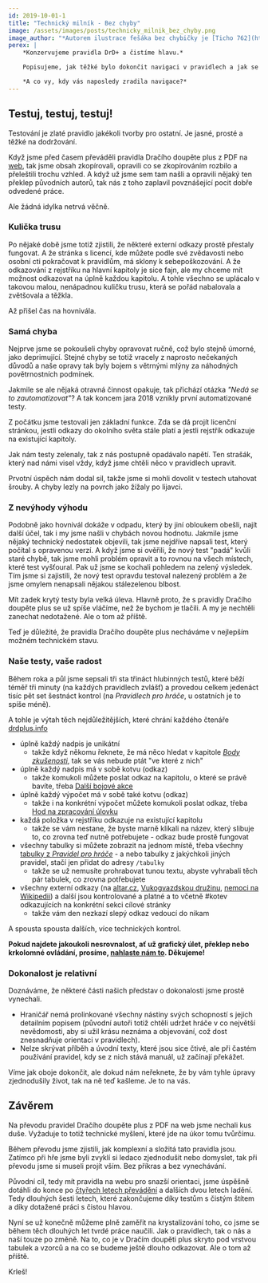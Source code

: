 ```yaml
---
id: 2019-10-01-1
title: "Technický milník - Bez chyby"
image: /assets/images/posts/technicky_milnik_bez_chyby.png
image_author: "*Autorem ilustrace fešáka bez chybičky je [Ticho 762](https://www.facebook.com/ticho762). Děkujeme!*"
perex: |
    *Konzervujeme pravidla DrD+ a čistíme hlavu.*

    Popisujeme, jak těžké bylo dokončit navigaci v pravidlech a jak se vám výsledek může hodit.

    *A co vy, kdy vás naposledy zradila navigace?*
---
```


## Testuj, testuj, testuj!

Testování je zlaté pravidlo jakékoli tvorby pro ostatní. Je jasné, prosté a těžké na dodržování.

Když jsme před časem převáděli pravidla Dračího doupěte plus z PDF na [web](https://www.drdplus.info), tak jsme obsah zkopírovali, opravili co se zkopírováním rozbilo a přeleštili trochu vzhled. A když už jsme sem tam našli a opravili nějaký ten překlep původních autorů, tak nás z toho zaplavil povznášející pocit dobře odvedené práce.

Ale žádná idylka netrvá věčně.

### Kulička trusu
Po nějaké době jsme totiž zjistili, že některé externí odkazy prostě přestaly fungovat. A že stránka s licencí, kde můžete podle své zvědavosti nebo osobní cti pokračovat k pravidlům, má sklony k sebepoškozování. A že  odkazování z rejstříku na hlavní kapitoly je sice fajn, ale my chceme mít možnost odkazovat na úplně každou kapitolu.
A tohle všechno se uplácalo v takovou malou, nenápadnou kuličku trusu, která se pořád nabalovala a zvětšovala a těžkla.

Až přišel čas na hovnivála.

### Samá chyba
Nejprve jsme se pokoušeli chyby opravovat ručně, což bylo stejně úmorné, jako deprimující. Stejné chyby se totiž vracely z naprosto nečekaných důvodů a naše opravy tak byly bojem s větrnými mlýny za náhodných povětrnostních podmínek.

Jakmile se ale nějaká otravná činnost opakuje, tak přichází otázka *"Nedá se to zautomatizovat"*?
A tak koncem jara 2018 vznikly první automatizované testy.

Z počátku jsme testovali jen základní funkce. Zda se dá projít licenční stránkou, jestli odkazy do okolního světa stále platí a jestli rejstřík odkazuje na existující kapitoly.

Jak nám testy zelenaly, tak z nás postupně opadávalo napětí. Ten strašák, který nad námi visel vždy, když jsme chtěli něco v pravidlech upravit.

Prvotní úspěch nám dodal sil, takže jsme si mohli dovolit v testech utahovat šrouby. A chyby lezly na povrch jako žížaly po lijavci.

### Z nevýhody výhodu
Podobně jako hovnivál dokáže v odpadu, který by jiní obloukem obešli, najít další účel, tak i my jsme našli v chybách novou hodnotu. Jakmile jsme nějaký technický nedostatek objevili, tak jsme nejdříve napsali test, který počítal s opravenou verzí. A když jsme si ověřili, že nový test "padá" kvůli staré chybě, tak jsme mohli problém opravit a to rovnou na všech místech, které test vyšťoural. Pak už jsme se kochali pohledem na zelený výsledek.
Tím jsme si zajistili, že nový test opravdu testoval nalezený problém a že jsme omylem nenapsali nějakou stálezelenou blbost.

Mít zadek krytý testy byla velká úleva. Hlavně proto, že s pravidly Dračího doupěte plus se už spíše vláčíme, než že bychom je tlačili. A my je nechtěli zanechat nedotažené. Ale o tom až příště.

Teď je důležité, že pravidla Dračího doupěte plus necháváme v nejlepším možném technickém stavu.

### Naše testy, vaše radost
Během roka a půl jsme sepsali tři sta třináct hlubinných testů, které běží téměř tři minuty (na každých pravidlech zvlášť) a provedou celkem jedenáct tisíc pět set šestnáct kontrol (na *Pravidlech pro hráče*, u ostatních je to spíše méně).

A tohle je výtah těch nejdůležitějších, které chrání každého čtenáře [drdplus.info](https://www.drdplus.info)

- úplně každý nadpis je unikátní
    - takže když někomu řeknete, že má něco hledat v kapitole [*Body zkušenosti*](https://pph.drdplus.info/?trial=1#body_zkusenosti), tak se vás nebude ptát "ve které z nich"
- úplně každý nadpis má v sobě kotvu (odkaz)
    - takže komukoli můžete poslat odkaz na kapitolu, o které se právě bavíte, třeba [Další bojové akce](https://pph.drdplus.info/#dalsi_bojove_akce)
- úplně každý výpočet má v sobě také kotvu (odkaz)
    - takže i na konkrétní výpočet můžete komukoli poslat odkaz, třeba [Hod na zpracování úlovku](https://pph.drdplus.info/#hod_na_zpracovani_ulovku)
- každá položka v rejstříku odkazuje na existující kapitolu
    - takže se vám nestane, že byste marně klikali na název, který slibuje to, co zrovna teď nutně potřebujete - odkaz bude prostě fungovat
- všechny tabulky si můžete zobrazit na jednom místě, třeba všechny [tabulky z *Pravidel pro hráče*](https://pph.drdplus.info/tabulky) - a nebo tabulky z jakýchkoli jiných pravidel, stačí jen přidat do adresy `/tabulky`
    - takže se už nemusíte prohrabovat tunou textu, abyste vyhrabali těch pár tabulek, co zrovna potřebujete
- všechny externí odkazy (na [altar.cz](https://altar.cz), [Vukogvazdskou družinu](https://www.vukogvazd.cz/), [nemoci na Wikipedii](https://cs.wikipedia.org/wiki/Cholera)) a další jsou kontrolované a platné a to včetně #kotev odkazujících na konkrétní sekci cílové stránky
    - takže vám den nezkazí slepý odkaz vedoucí do nikam

A spousta spousta dalších, více technických kontrol.

**Pokud najdete jakoukoli nesrovnalost, ať už grafický úlet, překlep nebo krkolomné ovládání, prosíme, [nahlaste nám to](mailto:info@drdplus.info). Děkujeme!**

### Dokonalost je relativní

Doznáváme, že některé části našich představ o dokonalosti jsme prostě vynechali.

- Hraničář nemá prolinkované všechny nástiny svých schopností s jejich detailním popisem (původní autoři totiž chtěli udržet hráče v co největší nevědomosti, aby si užil krásu neznáma a objevování, což dost znesnadňuje orientaci v pravidlech).
- Nelze skrývat příběh a úvodní texty, které jsou sice čtivé, ale při častém používání pravidel, kdy se z nich stává manuál, už začínají překážet.

Víme jak oboje dokončit, ale dokud nám neřeknete, že by vám tyhle úpravy zjednodušily život, tak na ně teď kašleme. Je to na vás.

## Závěrem

Na převodu pravidel Dračího doupěte plus z PDF na web jsme nechali kus duše. Vyžaduje to totiž technické myšlení, které jde na úkor tomu tvůrčímu.

Během převodu jsme zjistili, jak komplexní a složitá tato pravidla jsou. Zatímco při hře jsme byli zvyklí si ledaco zjednodušit nebo domyslet, tak při převodu jsme si museli projít vším. Bez příkras a bez vynechávání.

Původní cíl, tedy mít pravidla na webu pro snazší orientaci, jsme úspěšně dotáhli do konce po [čtyřech letech převádění](../2018/2018-02-09-na_webu_jsou_vsechna_pravidla_a_co_ted.md) a dalších dvou letech ladění. Tedy dlouhých šesti letech, které zakončujeme díky testům s čistým štítem a díky dotažené práci s čistou hlavou.

Nyní se už konečně můžeme plně zaměřit na krystalizování toho, co jsme se během těch dlouhých let tvrdé práce naučili. Jak o pravidlech, tak o nás a naší touze po změně. Na to, co je v Dračím doupěti plus skryto pod vrstvou tabulek a vzorců a na co se budeme ještě dlouho odkazovat. Ale o tom až příště.

Krleš!